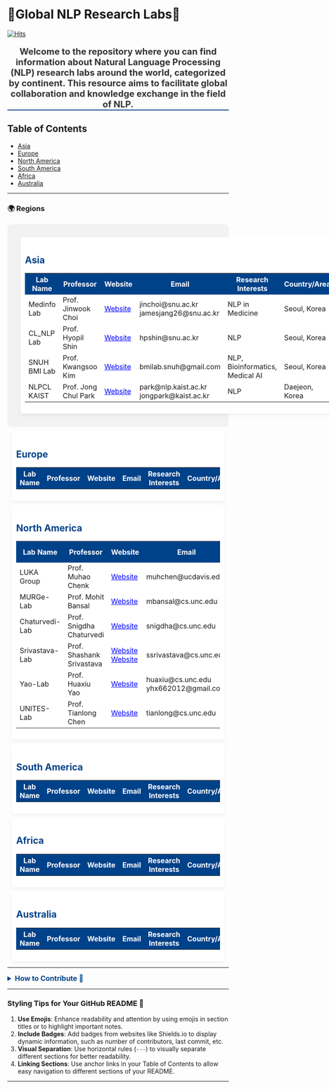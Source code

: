 # :star2:Global NLP Research Labs:school:
[![Hits](https://hits.seeyoufarm.com/api/count/incr/badge.svg?url=https%3A%2F%2Fgithub.com%2FJamesJang26%2FGlobal-NLP-Research-Labs&count_bg=%2379C83D&title_bg=%23555555&icon=&icon_color=%23E7E7E7&title=hits&edge_flat=false)](https://hits.seeyoufarm.com)

<div style="color: #333; font-size: 20px; text-align: center; margin-top: 20px; border-bottom: 2px solid #004289;">
    <strong>Welcome to the repository where you can find information about Natural Language Processing (NLP) research labs around the world, categorized by continent. This resource aims to facilitate global collaboration and knowledge exchange in the field of NLP.</strong>
</div>

## Table of Contents
- [Asia](#asia)
- [Europe](#europe)
- [North America](#north-america)
- [South America](#south-america)
- [Africa](#africa)
- [Australia](#australia)

---

### 🌍 Regions

<div style="display: flex; flex-wrap: wrap; justify-content: space-around; padding: 20px; background-color: #f2f2f2; border-radius: 10px; margin-top: 20px;">
    <div id="Asia" style="padding: 10px; border-radius: 5px; flex-basis: 30%; background-color: white; box-shadow: 0 4px 8px rgba(0,0,0,0.05); margin: 10px;">
        <h2 style="color: #004289;">Asia</h2>
        <table style="width:100%; border-collapse: collapse;">
            <tr style="background-color: #004289; color: white;">
                <th>Lab Name</th>
                <th>Professor</th>
                <th>Website</th>
                <th>Email</th>
                <th>Research Interests</th>
                <th>Country/Area</th>
            </tr>
            <tr>
                <td>Medinfo Lab</td>
                <td>Prof. Jinwook Choi</td>
                <td><a href="https://medinfolab.snu.ac.kr/" style="color: blue;">Website</a></td>
                <td>jinchoi@snu.ac.kr
                    jamesjang26@snu.ac.kr</td>
                <td>NLP in Medicine</td>
                <td>Seoul, Korea</td>
            </tr>
            <tr>
                <td>CL_NLP Lab</td>
                <td>Prof. Hyopil Shin</td>
                <td><a href="http://knlp.snu.ac.kr/" style="color: blue;">Website</a></td>
                <td>hpshin@snu.ac.kr</td>
                <td>NLP</td>
                <td>Seoul, Korea</td>
            </tr>
            <tr>
                <td>SNUH BMI Lab</td>
                <td>Prof. Kwangsoo Kim</td>
                <td><a href="https://sites.google.com/view/snuh-bmi-lab/home" style="color: blue;">Website</a></td>
                <td>bmilab.snuh@gmail.com</td>
                <td>NLP, Bioinformatics, Medical AI</td>
                <td>Seoul, Korea</td>
            </tr>
            <tr>
                <td>NLPCL KAIST</td>
                <td>Prof. Jong Chul Park</td>
                <td><a href="http://nlpcl.kaist.ac.kr/home/" style="color: blue;">Website</a></td>
                <td>park@nlp.kaist.ac.kr
                jongpark@kaist.ac.kr</td>
                <td>NLP</td>
                <td>Daejeon, Korea</td>
            </tr>
        </table>
    </div>
    </div>
    <div id="Europe" style="padding: 10px; border-radius: 5px; flex-basis: 30%; background-color: white; box-shadow: 0 4px 8px rgba(0,0,0,0.05); margin: 10px;">
       <h2 style="color: #004289;">Europe</h2>
        <table style="width:100%; border-collapse: collapse;">
            <tr style="background-color: #004289; color: white;">
                <th>Lab Name</th>
                <th>Professor</th>
                <th>Website</th>
                <th>Email</th>
                <th>Research Interests</th>
                <th>Country/Area</th>
            </tr>
        </table>
    </div>
    </div>
    <div id="North America" style="padding: 10px; border-radius: 5px; flex-basis: 30%; background-color: white; box-shadow: 0 4px 8px rgba(0,0,0,0.05); margin: 10px;">
       <h2 style="color: #004289;">North America</h2>
        <table style="width:100%; border-collapse: collapse;">
            <tr style="background-color: #004289; color: white;">
                <th>Lab Name</th>
                <th>Professor</th>
                <th>Website</th>
                <th>Email</th>
                <th>Research Interests</th>
                <th>Country/Area</th>
            </tr>
            <tr>
                <td>LUKA Group</td>
                <td>Prof. Muhao Chenk</td>
                <td><a href="https://luka-group.github.io/index.html" style="color: blue;">Website</a></td>
                <td>muhchen@ucdavis.edu</td>
                <td>NLP</td>
                <td>California, USA</td>
            </tr>
            <tr>
                <td>MURGe-Lab</td>
                <td>Prof. Mohit Bansal</td>
                <td><a href="https://murgelab.cs.unc.edu/index.html" style="color: blue;">Website</a></td>
                <td>mbansal@cs.unc.edu</td>
                <td>NLP</td>
                <td>North Carolina, USA</td>
            </tr>
            <tr>
                <td>Chaturvedi-Lab</td>
                <td>Prof. Snigdha Chaturvedi</td>
                <td><a href="https://sites.google.com/site/snigdhac/advisees" style="color: blue;">Website</a></td>
                <td>snigdha@cs.unc.edu</td>
                <td>NLP</td>
                <td>North Carolina, USA</td>
            </tr>
            <tr>
                <td>Srivastava-Lab</td>
                <td>Prof. Shashank Srivastava</td>
                <td><a href="https://www.ssriva.com/home" style="color: blue;">Website</a>
                <a href="https://l3-unc.github.io/team/" style="color: blue;">Website</a></td>
                <td>ssrivastava@cs.unc.edu</td>
                <td>NLP</td>
                <td>North Carolina, USA</td>
            </tr>
            <tr>
                <td>Yao-Lab</td>
                <td>Prof. Huaxiu Yao</td>
                <td><a href="https://www.huaxiuyao.io/#students" style="color: blue;">Website</a></td>
                <td>huaxiu@cs.unc.edu
                yhx662012@gmail.com</td>
                <td>NLP</td>
                <td>California, USA</td>
            </tr>
            <tr>
                <td>UNITES-Lab</td>
                <td>Prof. Tianlong Chen</td>
                <td><a href="https://tianlong-chen.github.io/index.html#lab" style="color: blue;">Website</a></td>
                <td>tianlong@cs.unc.edu</td>
                <td>NLP</td>
                <td>North Carolina, USA</td>
            </tr>
        </table>
    </div>
    </div>
    <div id="South America" style="padding: 10px; border-radius: 5px; flex-basis: 30%; background-color: white; box-shadow: 0 4px 8px rgba(0,0,0,0.05); margin: 10px;">
       <h2 style="color: #004289;">South America</h2>
        <table style="width:100%; border-collapse: collapse;">
            <tr style="background-color: #004289; color: white;">
                <th>Lab Name</th>
                <th>Professor</th>
                <th>Website</th>
                <th>Email</th>
                <th>Research Interests</th>
                <th>Country/Area</th>
            </tr>
        </table>
    </div>
    </div>
    <div id="Africa" style="padding: 10px; border-radius: 5px; flex-basis: 30%; background-color: white; box-shadow: 0 4px 8px rgba(0,0,0,0.05); margin: 10px;">
       <h2 style="color: #004289;">Africa</h2>
        <table style="width:100%; border-collapse: collapse;">
            <tr style="background-color: #004289; color: white;">
                <th>Lab Name</th>
                <th>Professor</th>
                <th>Website</th>
                <th>Email</th>
                <th>Research Interests</th>
                <th>Country/Area</th>
            </tr>
        </table>
    </div>
    </div>
    <div id="Australia" style="padding: 10px; border-radius: 5px; flex-basis: 30%; background-color: white; box-shadow: 0 4px 8px rgba(0,0,0,0.05); margin: 10px;">
       <h2 style="color: #004289;">Australia</h2>
        <table style="width:100%; border-collapse: collapse;">
            <tr style="background-color: #004289; color: white;">
                <th>Lab Name</th>
                <th>Professor</th>
                <th>Website</th>
                <th>Email</th>
                <th>Research Interests</th>
                <th>Country/Area</th>
            </tr>
        </table>
    </div>
    </div>
</div>

---

<details>
    <summary style="color: #004289; font-size: 16px; font-weight: bold;">How to Contribute 🤝</summary>
    <p>If you have information about a NLP research lab that is not listed here, please contribute by submitting a pull request or opening an issue with the details of the lab you want to add.</p>
</details>

---

### Styling Tips for Your GitHub README 🎨

1. **Use Emojis**: Enhance readability and attention by using emojis in section titles or to highlight important notes.
2. **Include Badges**: Add badges from websites like Shields.io to display dynamic information, such as number of contributors, last commit, etc.
3. **Visual Separation**: Use horizontal rules (`---`) to visually separate different sections for better readability.
4. **Linking Sections**: Use anchor links in your Table of Contents to allow easy navigation to different sections of your README.

---


